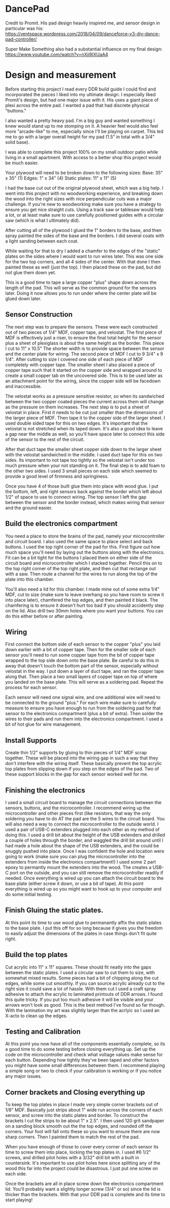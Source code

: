 # DancePad

Credit to Promit. His pad design heavily inspired me, and sensor design in particular was his: https://ventspace.wordpress.com/2018/04/09/danceforce-v3-diy-dance-pad-controller/

Super Make Something also had a substantial influence on my final design: https://www.youtube.com/watch?v=nXjj9IXUaA4

# Design and measurement
Before starting this project I read every DDR build guide I could find and incorporated the pieces I liked into my ultimate design.
I especially liked Promit's design, but had one major issue with it. His uses a giant piece of plexi across the entire pad. I wanted a pad that had discrete physical "buttons." 

I also wanted a pretty heavy pad. I'm a big guy and wanted something I knew would stand up to me stomping on it. A heavier feel would also feel more "arcade-like" to me, especially since I'll be playing on carpet. This led me to go with a larger overall height for my pad (1.5" in total with a 3/4" solid base).

I was able to complete this project 100% on my small outdoor patio while living in a small apartment. With access to a better shop this project would be much easier.


Your plywood will need to be broken down to the following sizes:
Base: 35" x 35" (1)
Edges: 1" x 34" (4)
Static plates: 11" x 11" (5)

I had the base cut out of the original plywood sheet, which was a big help. 
I went into this project with no woodworking experience, and breaking down the wood into the right sizes with nice perpendicular cuts was a major challenge. If you're new to woodworking make sure you have a strategy to ensure you get nice straight cuts. Using a track saw or tablesaw would help a lot, or at least make sure to use carefully positioned guides with a circular saw (which is what I ultimately did).

After cutting all of the plywood I glued the 1" borders to the base, and then spray painted the sides of the base and the borders. I did several coats with a light sanding between each coat.

While waiting for that to dry I added a chamfer to the edges of the "static" plates on the sides where I would want to run wires later. This was one side for the two top corners, and all 4 sides of the center. With that done I then painted these as well (just the top). I then placed these on the pad, but did *not* glue them down yet.

This is a good time to tape a large copper "plus" shape down across the length of the pad. This will serve as the common ground for the sensors later. Doing it now allows you to run under where the center plate will be glued down later.

## Sensor Construction
The next step was to prepare the sensors. These were each constructed out of two pieces of 1/4" MDF, copper tape, and velostat. 
The first piece of MDF is effectively just a riser, to ensure the final total height for the sensor plus a sheet of plexiglass is about the same height as the border.
This piece I cut to 11" x 10.5" The shorter width is to provide space between the sensor and the center plate for wiring.
The second piece of MDF I cut to 9 3/4" x 9 1/4". After cutting to size I covered one side of each piece of MDF completely with copper tape. The smaller sheet I also placed a piece of copper tape such that it started on the copper side and wrapped around to create a small copper tab on the uncovered side. This is to be used later as an attachment point for the wiring, since the copper side will be facedown and inaccessible.

The velostat works as a pressure sensitive resistor, so when its sandwiched between the two copper coated pieces the current across them will change as the pressure on them increases. The next step is to put a sheet of velostat in place. First it needs to be cut just smaller than the dimensions of the larger piece of MDF. Then tape it to the copper side of the larger sheet. I used double sided tape for this on two edges. It's important that the velostat is not stretched when its taped down. It's also a good idea to leave a gap near the middle as well, so you'll have space later to connect this side of the sensor to the rest of the circuit.

After that duct tape the smaller sheet copper side down to the larger sheet with the velostat sandwiched in the middle. I used duct tape for this on two sides. Its important to not tape too tightly so the velostat isn't under too much pressure when your not standing on it. The final step is to add foam to the other two sides. I used 3 small pieces on each side which seemed to provide a good level of firmness and springiness. 

Once you have 4 of those built glue them into place with wood glue. I put the bottom, left, and right sensors back against the border which left about 1/2" of space to use to connect wiring. The top sensor I left the gap between the sensor and the border instead, which makes wiring that sensor and the ground easier.

## Build the electronics compartment
You need a place to store the brains of the pad, namely your microcontroller and circuit board. I also used the same space to place select and back buttons. I used the top right corner of the pad for this. First figure out how much space you'll need by laying out the buttons along with the electronics. Fit can be a bit tight for the buttons I placed them on either side of the circuit board and microcontroller which I stacked together. Pencil this on to the top right corner of the top right plate, and then cut that rectange out with a saw. Then route a channel for the wires to run along the top of the plate into this chamber.

You'll also need a lid for this chamber. I made mine out of some extra 1/4" MDF, cut to size (make sure to leave overhang so you have room to screw it into place later),  chamfered the top edges, and then painted it black. The chamfering is to ensure it doesn't hurt too bad if you should accidently step on the lid. Also drill two 30mm holes where you want your buttons. You can do this either before or after painting.

## Wiring 
First connect the bottom side of each sensor to the copper "plus" you laid down earlier with a bit of copper tape. Then for the smaller side of each sensor you'll need to run some copper tape from the bit of copper tape wrapped to the top side down onto the base plate. Be careful to do this in away that doesn't touch the bottom part of the sensor, especially without velostat in the way. I put down a layer of duct tape, and ran the copper tape along that. Then place a two small layers of copper tape on top of where you landed on the base plate. This will serve as a soldering pad. Repeat the process for each sensor.

Each sensor will need one signal wire, and one additional wire will need to be connected to the ground "plus." For each wire make sure to carefully measure to ensure you have enough to run from the soldering pad for that sensor to the electronics compartment (plus a bit of extra). Then solder the wires to their pads and run them into the electronics compartment. I used a bit of hot glue for wire management.

## Install Supports
Create thin 1/2" supports by gluing to thin pieces of 1/4" MDF scrap together. These will be placed into the wiring gap in such a way that they don't interfere with the wiring itself. These basically prevent the top acrylic top plates from slipping down if you step on the edges of the pad. Two of these support blocks in the gap for each sensor worked well for me.

## Finishing the electronics 
I used a small circuit board to manage the circuit connections between the sensors, buttons, and the microcontroller. I recommend wiring up the microcontroller and other pieces first (like resistors, that way the only soldering you have to do AT the pad are the 5 wires to the circuit board.
You will also need a way to connect the microcontroller to the outside world. I used a pair of USB-C extenders plugged into each other as my method of doing this. I used a drill bit about the height of the USB extenders and drilled a couple of holes through the border, and waggled the drill bit around until I had made a hole about the shape of the USB extenders, and the could be snuggly pushed into place. Once I was confident the hole and location were going to work (make sure you can plug the microcontroller into the extenders from inside the electronics compartment!) I used some 2 part epoxy to permantly mount the extenders into the wood. The creates a USB-C port on the outside, and you can still remove the microcontroller readily if needed. Once everything is wired up you can attach the circuit board to the base plate (either screw it down, or use a bit of tape). 
At this point everything is wired up so you might want to hook up to your computer and do some initial testing.

## Finish Gluing the static plates.
At this point its time to use wood glue to permanantly affix the static plates to the base plate. I put this off for so long because it gives you the freedom to easily adjust the dimensions of the plates in case things don't fit quite right.

## Build the top plates
Cut acrylic into 11" x 11" squares. These should fit neatly into the gaps between the static plates. I used a circular saw to cut them to size, with somewhat mixed results. Some pieces had a bit of chipping along the cut edges, while some cut smoothly. If you can source acrylic already cut to the right size it could save a lot of hassle. With them cut I used a craft spray adhesive to attach the acrylic to laminated printouts of DDR arrows. I found this quite tricky. If you put too much adhesive it will be visible and your arrows won't look as good. This is the best method I've found so far though. With the lamination my art was slightly larger than the acrlyic so I used an X-acto to clean up the edges. 

## Testing and Calibration
At this point you now have all of the components essentially complete, so its a good time to do some testing before closing everything up. Set up the code on the microcontroller and check what voltage values make sense for each button. Depending how tightly they've been taped and other factors you might have some small differences between them. I recommend playing a simple song or two to check if your calibration is working or if you notice any major issues.

## Corner brackets and Closing everything up
To keep the top plates in place I made very simple corner brackets out of 1/8" MDF. Basically just strips about 1" wide run across the corners of each sensor, and screw into the static plates and border. To construct the brackets I cut the strips to be about 1" x 2.5". I then used 120 grit sandpaper on a sanding block smooth out the the top edges, and rounded off the corners. Your foot will fall onto these so you want to ensure there are now sharp corners. Then I painted them to match the rest of the pad. 

When you have enough of those to cover every corner of each sensor its time to screw them into place, locking the top plates in. I used #6 1/2" screws, and drilled pilot holes with a 3/32" drill bit with a built in countersink. It's important to use pilot holes here since splitting any of the wood this far into the project could be disastrous. I just put one screw on each side. 

Once the brackets are all in place screw down the electronics compartment lid. You'll probably want a slightly longer screw (3/4" or so) since the lid is thicker than the brackets. With that your DDR pad is complete and its time to start playing!



